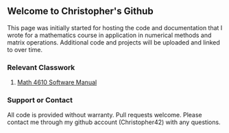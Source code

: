 ## Welcome to Christopher's Github

This page was initially started for hosting the code and documentation that I wrote for a mathematics course in application in numerical methods and matrix operations. Additional code and projects will be uploaded and linked to over time.

### Relevant Classwork

1. [Math 4610 Software Manual](https://christopher42.github.io/computational-mathematics/)

### Support or Contact
All code is provided without warranty. Pull requests welcome. Please contact me through my github account (Christopher42) with any questions.
